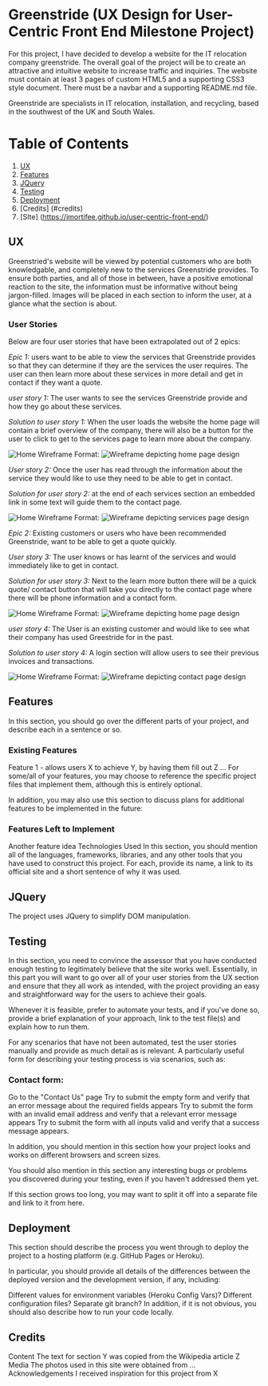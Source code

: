 # Greenstride (UX Design for User-Centric Front End Milestone Project)

For this project, I have decided to develop a website for the IT relocation company greenstride. The overall goal of the project will be to create an attractive and intuitive website to increase traffic and inquiries. The website must contain at least 3 pages of custom HTML5 and a supporting CSS3 style document. There must be a navbar and a supporting README.md file.

Greenstride are specialists in IT relocation, installation, and recycling, based in the southwest of the UK and South Wales. 

# Table of Contents
1. [UX](#UX)
2. [Features](#features)
3. [JQuery](#jq)
4. [Testing](#testing)
5. [Deployment](#deployment)
6. [Credits] (#credits)
7. [SIte] (https://jmortifee.github.io/user-centric-front-end/)

## UX <a name="UX"></a>

Greenstried's website will be viewed by potential customers who are both knowledgable, and completely new to the services Greenstride provides. To ensure both parties, and all of those in between, have a positive emotional reaction to the site, the information must be informative without being jargon-filled. Images will be placed in each section to inform the user, at a glance what the section is about.

### User Stories

Below are four user stories that have been extrapolated out of 2 epics:

_Epic 1:_ users want to be able to view the services that Greenstride provides so that they can determine if they are the services the user requires. The user can then learn more about these services in more detail and get in contact if they want a quote.

_user story 1:_ The user wants to see the services Greenstride provide and how they go about these services.

_Solution to user story 1:_ When the user loads the website the home page will contain a brief overview of the company, there will also be a button for the user to click to get to the services page to learn more about the company.

![Home Wireframe](wireframes/home-wireframe.png)
Format: ![Wireframe depicting home page design](url)

_User story 2:_ Once the user has read through the information about the service they would like to use they need to be able to get in contact.

_Solution for user story 2:_  at the end of each services section an embedded link in some text will guide them to the contact page.

![Home Wireframe](wireframes/services-wireframe.png)
Format: ![Wireframe depicting services page design](url)

_Epic 2:_ Existing customers or users who have been recommended Greenstride, want to be able to get a quote quickly.

_User story 3:_ The user knows or has learnt of the services and would immediately like to get in contact.

_Solution for user story 3:_  Next to the learn more button there will be a quick quote/ contact button that will take you directly to the contact page where there will be phone information and a contact form.

![Home Wireframe](wireframes/home-wireframe.png)
Format: ![Wireframe depicting home page design](url)

_user story 4:_ The User is an existing customer and would like to see what their company has used Greestride for in the past.

_Solution to user story 4:_ A login section will allow users to see their previous invoices and transactions.

![Home Wireframe](wireframes/contact-wireframe.png)
Format: ![Wireframe depicting contact page design](url)


## Features <a name="features"></a>
In this section, you should go over the different parts of your project, and describe each in a sentence or so.

### Existing Features

Feature 1 - allows users X to achieve Y, by having them fill out Z
...
For some/all of your features, you may choose to reference the specific project files that implement them, although this is entirely optional.

In addition, you may also use this section to discuss plans for additional features to be implemented in the future:

### Features Left to Implement

Another feature idea
Technologies Used
In this section, you should mention all of the languages, frameworks, libraries, and any other tools that you have used to construct this project. For each, provide its name, a link to its official site and a short sentence of why it was used.

## JQuery <a name="jq"></a>
The project uses JQuery to simplify DOM manipulation.

## Testing <a name="testing"></a>

In this section, you need to convince the assessor that you have conducted enough testing to legitimately believe that the site works well. Essentially, in this part you will want to go over all of your user stories from the UX section and ensure that they all work as intended, with the project providing an easy and straightforward way for the users to achieve their goals.

Whenever it is feasible, prefer to automate your tests, and if you've done so, provide a brief explanation of your approach, link to the test file(s) and explain how to run them.

For any scenarios that have not been automated, test the user stories manually and provide as much detail as is relevant. A particularly useful form for describing your testing process is via scenarios, such as:

### Contact form:
Go to the "Contact Us" page
Try to submit the empty form and verify that an error message about the required fields appears
Try to submit the form with an invalid email address and verify that a relevant error message appears
Try to submit the form with all inputs valid and verify that a success message appears.

In addition, you should mention in this section how your project looks and works on different browsers and screen sizes.

You should also mention in this section any interesting bugs or problems you discovered during your testing, even if you haven't addressed them yet.

If this section grows too long, you may want to split it off into a separate file and link to it from here.

## Deployment <a name="deployment"></a>

This section should describe the process you went through to deploy the project to a hosting platform (e.g. GitHub Pages or Heroku).

In particular, you should provide all details of the differences between the deployed version and the development version, if any, including:

Different values for environment variables (Heroku Config Vars)?
Different configuration files?
Separate git branch?
In addition, if it is not obvious, you should also describe how to run your code locally.

## Credits <a name="credits"></a>
Content
The text for section Y was copied from the Wikipedia article Z
Media
The photos used in this site were obtained from ...
Acknowledgements
I received inspiration for this project from X
